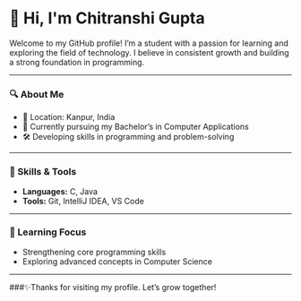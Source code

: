 # 👋 Hi, I'm Chitranshi Gupta

Welcome to my GitHub profile! I’m a student with a passion for learning and exploring the field of technology. I believe in consistent growth and building a strong foundation in programming.

---

### 🔍 About Me
- 📍 Location: Kanpur, India  
- 📖 Currently pursuing my Bachelor’s in Computer Applications  
- 🛠️ Developing skills in programming and problem-solving  

---

### 💼 Skills & Tools
- **Languages:** C, Java  
- **Tools:** Git, IntelliJ IDEA, VS Code  

---

### 🌱 Learning Focus
- Strengthening core programming skills  
- Exploring advanced concepts in Computer Science
  
---
###✨️Thanks for visiting my profile. Let’s grow together!
